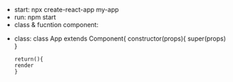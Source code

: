 - start: npx create-react-app my-app
- run:  npm start
- class & fucntion component:
+ class:
    class App extends Component{
    constructor(props){
      super(props)
      }
      
      return(){
      render
      }
